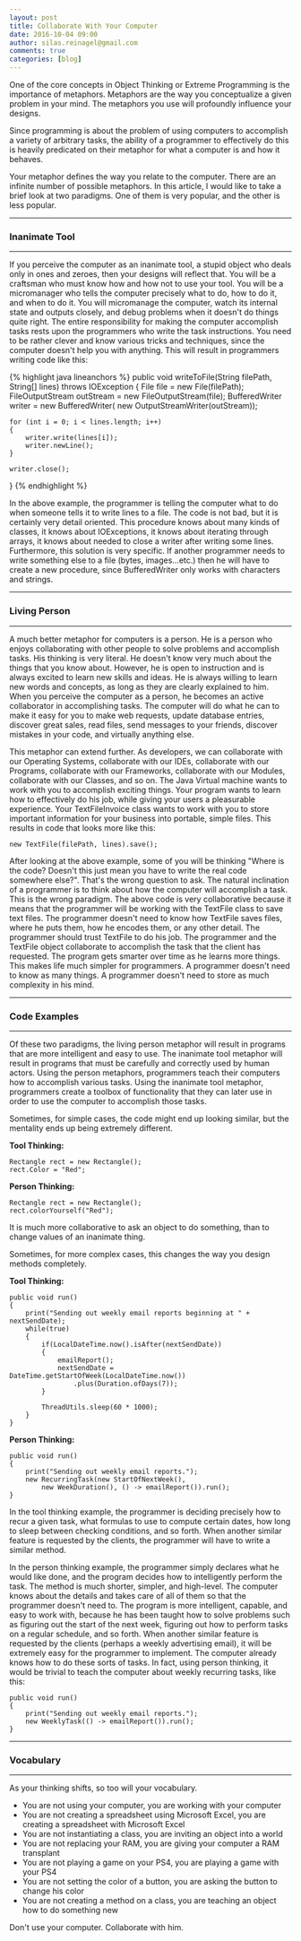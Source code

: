 ```yaml
---
layout: post
title: Collaborate With Your Computer
date: 2016-10-04 09:00
author: silas.reinagel@gmail.com
comments: true
categories: [blog]
---
```

One of the core concepts in Object Thinking or Extreme Programming is the importance of metaphors. Metaphors are the way you conceptualize a given problem in your mind. The metaphors you use will profoundly influence your designs.

Since programming is about the problem of using computers to accomplish a variety of arbitrary tasks, the ability of a programmer to effectively do this is heavily predicated on their metaphor for what a computer is and how it behaves.

Your metaphor defines the way you relate to the computer. There are an infinite number of possible metaphors. In this article, I would like to take a brief look at two paradigms. One of them is very popular, and the other is less popular.

<hr />

<h3>Inanimate Tool</h3>

<hr />

If you perceive the computer as an inanimate tool, a stupid object who deals only in ones and zeroes, then your designs will reflect that. You will be a craftsman who must know how and how not to use your tool. You will be a micromanager who tells the computer precisely what to do, how to do it, and when to do it. You will micromanage the computer, watch its internal state and outputs closely, and debug problems when it doesn't do things quite right. The entire responsibility for making the computer accomplish tasks rests upon the programmers who write the task instructions. You need to be rather clever and know various tricks and techniques, since the computer doesn't help you with anything. This will result in programmers writing code like this:

{% highlight java lineanchors %}
public void writeToFile(String filePath, String[] lines) throws IOException 
{
    File file = new File(filePath);
    FileOutputStream outStream = new FileOutputStream(file); 
    BufferedWriter writer = new BufferedWriter(
        new OutputStreamWriter(outStream));

    for (int i = 0; i < lines.length; i++) 
    {
        writer.write(lines[i]);
        writer.newLine();
    }

    writer.close();
}
{% endhighlight %}

In the above example, the programmer is telling the computer what to do when someone tells it to write lines to a file. The code is not bad, but it is certainly very detail oriented. This procedure knows about many kinds of classes, it knows about IOExceptions, it knows about iterating through arrays, it knows about needed to close a writer after writing some lines. Furthermore, this solution is very specific. If another programmer needs to write something else to a file (bytes, images...etc.) then he will have to create a new procedure, since BufferedWriter only works with characters and strings.

<hr />

<h3>Living Person</h3>

<hr />

A much better metaphor for computers is a person. He is a person who enjoys collaborating with other people to solve problems and accomplish tasks. His thinking is very literal. He doesn't know very much about the things that you know about. However, he is open to instruction and is always excited to learn new skills and ideas. He is always willing to learn new words and concepts, as long as they are clearly explained to him. When you perceive the computer as a person, he becomes an active collaborator in accomplishing tasks. The computer will do what he can to make it easy for you to make web requests, update database entries, discover great sales, read files, send messages to your friends, discover mistakes in your code, and virtually anything else.

This metaphor can extend further. As developers, we can collaborate with our Operating Systems, collaborate with our IDEs, collaborate with our Programs, collaborate with our Frameworks, collaborate with our Modules, collaborate with our Classes, and so on. The Java Virtual machine wants to work with you to accomplish exciting things. Your program wants to learn how to effectively do his job, while giving your users a pleasurable experience. Your TextFileInvoice class wants to work with you to store important information for your business into portable, simple files. This results in code that looks more like this:

<pre><code>new TextFile(filePath, lines).save();
</code></pre>

After looking at the above example, some of you will be thinking "Where is the code? Doesn't this just mean you have to write the real code somewhere else?". That's the wrong question to ask. The natural inclination of a programmer is to think about how the computer will accomplish a task. This is the wrong paradigm. The above code is very collaborative because it means that the programmer will be working with the TextFile class to save text files. The programmer doesn't need to know how TextFile saves files, where he puts them, how he encodes them, or any other detail. The programmer should trust TextFile to do his job. The programmer and the TextFile object collaborate to accomplish the task that the client has requested. The program gets smarter over time as he learns more things. This makes life much simpler for programmers. A programmer doesn't need to know as many things. A programmer doesn't need to store as much complexity in his mind.

<hr />

<h3>Code Examples</h3>

<hr />

Of these two paradigms, the living person metaphor will result in programs that are more intelligent and easy to use. The inanimate tool metaphor will result in programs that must be carefully and correctly used by human actors. Using the person metaphors, programmers teach their computers how to accomplish various tasks. Using the inanimate tool metaphor, programmers create a toolbox of functionality that they can later use in order to use the computer to accomplish those tasks.

Sometimes, for simple cases, the code might end up looking similar, but the mentality ends up being extremely different.

<strong>Tool Thinking:</strong>

<pre><code>Rectangle rect = new Rectangle();
rect.Color = "Red";
</code></pre>

<strong>Person Thinking:</strong>

<pre><code>Rectangle rect = new Rectangle();
rect.colorYourself("Red");
</code></pre>

It is much more collaborative to ask an object to do something, than to change values of an inanimate thing.

Sometimes, for more complex cases, this changes the way you design methods completely.

<strong>Tool Thinking:</strong>

<pre><code>public void run()
{
    print("Sending out weekly email reports beginning at " + nextSendDate);
    while(true)
    {
        if(LocalDateTime.now().isAfter(nextSendDate))
        {
            emailReport();
            nextSendDate = DateTime.getStartOfWeek(LocalDateTime.now())
                .plus(Duration.ofDays(7));
        }

        ThreadUtils.sleep(60 * 1000);
    }
}
</code></pre>

<strong>Person Thinking:</strong>

<pre><code>public void run()
{
    print("Sending out weekly email reports.");
    new RecurringTask(new StartOfNextWeek(), 
        new WeekDuration(), () -&gt; emailReport()).run();
}
</code></pre>

In the tool thinking example, the programmer is deciding precisely how to recur a given task, what formulas to use to compute certain dates, how long to sleep between checking conditions, and so forth. When another similar feature is requested by the clients, the programmer will have to write a similar method.

In the person thinking example, the programmer simply declares what he would like done, and the program decides how to intelligently perform the task. The method is much shorter, simpler, and high-level. The computer knows about the details and takes care of all of them so that the programmer doesn't need to. The program is more intelligent, capable, and easy to work with, because he has been taught how to solve problems such as figuring out the start of the next week, figuring out how to perform tasks on a regular schedule, and so forth. When another similar feature is requested by the clients (perhaps a weekly advertising email), it will be extremely easy for the programmer to implement. The computer already knows how to do these sorts of tasks. In fact, using person thinking, it would be trivial to teach the computer about weekly recurring tasks, like this:

<pre><code>public void run()
{
    print("Sending out weekly email reports.");
    new WeeklyTask(() -&gt; emailReport()).run();
}
</code></pre>

<hr />

<h3>Vocabulary</h3>

<hr />

As your thinking shifts, so too will your vocabulary.

<ul>
<li>You are not using your computer, you are working with your computer</li>
<li>You are not creating a spreadsheet using Microsoft Excel, you are creating a spreadsheet with Microsoft Excel</li>
<li>You are not instantiating a class, you are inviting an object into a world</li>
<li>You are not replacing your RAM, you are giving your computer a RAM transplant</li>
<li>You are not playing a game on your PS4, you are playing a game with your PS4</li>
<li>You are not setting the color of a button, you are asking the button to change his color</li>
<li>You are not creating a method on a class, you are teaching an object how to do something new</li>
</ul>

Don't use your computer. Collaborate with him.
